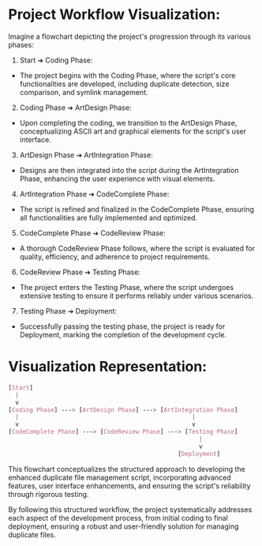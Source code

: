 # Project Workflow Visualization:
Imagine a flowchart depicting the project's progression through its various phases:

1. Start ➔ Coding Phase:

* The project begins with the Coding Phase, where the script's core functionalities are developed, including duplicate detection, size comparison, and symlink management.

2. Coding Phase ➔ ArtDesign Phase:

* Upon completing the coding, we transition to the ArtDesign Phase, conceptualizing ASCII art and graphical elements for the script's user interface.

3. ArtDesign Phase ➔ ArtIntegration Phase:

* Designs are then integrated into the script during the ArtIntegration Phase, enhancing the user experience with visual elements.

4. ArtIntegration Phase ➔ CodeComplete Phase:

* The script is refined and finalized in the CodeComplete Phase, ensuring all functionalities are fully implemented and optimized.

5. CodeComplete Phase ➔ CodeReview Phase:

* A thorough CodeReview Phase follows, where the script is evaluated for quality, efficiency, and adherence to project requirements.

6. CodeReview Phase ➔ Testing Phase:

* The project enters the Testing Phase, where the script undergoes extensive testing to ensure it performs reliably under various scenarios.

7. Testing Phase ➔ Deployment:

* Successfully passing the testing phase, the project is ready for Deployment, marking the completion of the development cycle.


# Visualization Representation:

```css
[Start]
  |
  v
[Coding Phase] ---> [ArtDesign Phase] ---> [ArtIntegration Phase]
  |                                                 |
  v                                                 v
[CodeComplete Phase] ---> [CodeReview Phase] ---> [Testing Phase]
                                                      |
                                                      v
                                                [Deployment]
 ```

This flowchart conceptualizes the structured approach to developing the enhanced duplicate file management script, incorporating advanced features, user interface enhancements, and ensuring the script's reliability through rigorous testing.

By following this structured workflow, the project systematically addresses each aspect of the development process, from initial coding to final deployment, ensuring a robust and user-friendly solution for managing duplicate files.
